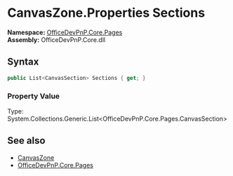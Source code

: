 # CanvasZone.Properties Sections
  

**Namespace:** [OfficeDevPnP.Core.Pages](OfficeDevPnP.Core.Pages.md)  
**Assembly:** OfficeDevPnP.Core.dll  
## Syntax
```C#
public List<CanvasSection> Sections { get; }
```

### Property Value
Type: System.Collections.Generic.List<OfficeDevPnP.Core.Pages.CanvasSection>  

## See also
- [CanvasZone](OfficeDevPnP.Core.Pages.CanvasZone.md) 
- [OfficeDevPnP.Core.Pages](OfficeDevPnP.Core.Pages.md) 

